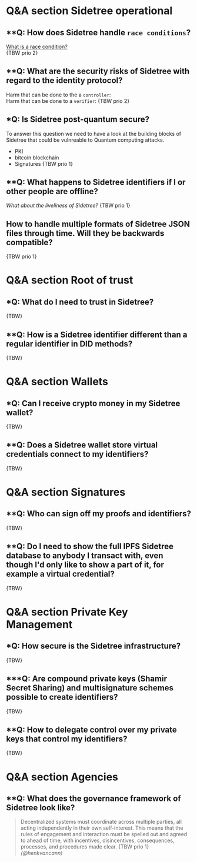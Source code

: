 # Q&A section Sidetree operational

## **Q: How does Sidetree handle `race conditions`?
[What is a race condition?](https://www.baeldung.com/cs/race-conditions)\
{TBW prio 2} 

## **Q: What are the security risks of Sidetree with regard to the identity protocol?
Harm that can be done to the a `controller`: \
Harm that can be done to a `verifier`: {TBW prio 2} 

## *Q: Is Sidetree post-quantum secure?
To answer this question we need to have a look at the building blocks of Sidetree that could be vulnreable to Quantum computing attacks.
- PKI
- bitcoin blockchain
- Signatures
{TBW prio 1}

## **Q: What happens to Sidetree identifiers if I or other people are offline?
_What about the liveliness of Sidetree?_
{TBW prio 1}

## How to handle multiple formats of Sidetree JSON files through time. Will they be backwards compatible?
{TBW prio 1}

# Q&A section Root of trust

## *Q: What do I need to trust in Sidetree?
{TBW}

## **Q: How is a Sidetree identifier different than a regular identifier in DID methods?
{TBW}


# Q&A section Wallets

## *Q: Can I receive crypto money in my Sidetree wallet?
{TBW}
## **Q: Does a Sidetree wallet store virtual credentials connect to my identifiers?
{TBW}

# Q&A section Signatures

## **Q: Who can sign off my proofs and identifiers?
{TBW}
## **Q: Do I need to show the full IPFS Sidetree database to anybody I transact with, even though I'd only like to show a part of it, for example a virtual credential?
{TBW}

# Q&A section Private Key Management

## *Q: How secure is the Sidetree infrastructure?
{TBW}
## ***Q: Are compound private keys (Shamir Secret Sharing) and multisignature schemes possible to create identifiers?
{TBW}
## **Q: How to delegate control over my private keys that control my identifiers?
{TBW}

# Q&A section Agencies

## **Q: What does the governance framework of Sidetree look like?
> Decentralized systems must coordinate across multiple parties, all acting independently in their own self-interest. This means that the rules of engagement and interaction must be spelled out and agreed to ahead of time, with incentives, disincentives, consequences, processes, and procedures made clear.
{TBW prio 1}
_(@henkvancann)_